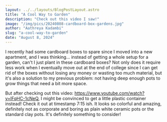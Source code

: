 ```yaml
---
layout: ../../layouts/BlogPostLayout.astro
title: "A Cool Way to Garden"
description: "Check out this video I saw!"
image: "/img/pics/20240808-cardboard-box-gardens.jpg"
author: "Aathreya Kadambi"
slug: "a-cool-way-to-garden"
date: "August 8, 2024"
---
```


I recently had some cardboard boxes to spare since I moved into a new apartment, and I was thinking... instead of getting a whole setup for a garden, can't I just plant in these cardboard boxes? Not only does it require less work when I eventually move out at the end of college since I can get rid of the boxes without losing any money or wasting too much material, but it's also a solution to my previous problem: not having deep enough pots to grow things that need a bit more space.

But after checking out this video: https://www.youtube.com/watch?v=lFqHC-1cNeQ, I might be convinced to get a little plastic container instead! Check it out at timestamp 7:15 ish. It looks so colorful and amazing, definitely not as corporate and boring as plain white ceramic pots or the standard clay pots. It's definitely something to consider!